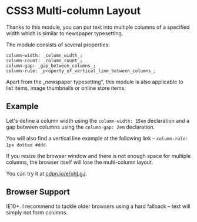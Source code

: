 CSS3 Multi-column Layout
========================

Thanks to this module, you can put text into multiple columns of a specified
width which is similar to newspaper typesetting.

The module consists of several properties:

~~~~~~~~~~~~~~~~~~~~~~~~~~~~~~~~~~~~~~~~~~~~~~~~~~~~~~~~~~~~~~~~~~~~~~~~~~~~~~~~
column-width: _column_width_;
column-count: _column_count_;
column-gap: _gap_between_columns_;
column-rule: _property_of_vertical_line_between_columns_;
~~~~~~~~~~~~~~~~~~~~~~~~~~~~~~~~~~~~~~~~~~~~~~~~~~~~~~~~~~~~~~~~~~~~~~~~~~~~~~~~

Apart from the „newspaper typesetting“, this module is also applicable to list
items, image thumbnails or online store items.

Example
-------

Let's define a column width using the `column-width: 15em` declaration and a gap
between columns using the `column-gap: 2em` declaration.

You will also find a vertical line example at the following link – `column-rule:
1px dotted #ddd`.

If you resize the browser window and there is not enough space for multiple
columns, the browser itself will lose the multi-column layout.

You can try it at [cdpn.io/e/ohLgJ](<http://cdpn.io/e/ohLgJ>).

Browser Support
---------------

IE10+. I recommend to tackle older browsers using a hard fallback – text will
simply not form columns.
